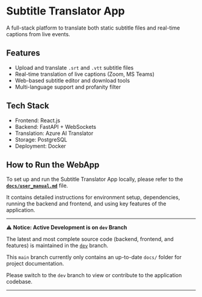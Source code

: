 # Subtitle Translator App

A full-stack platform to translate both static subtitle files and real-time captions from live events.

## Features

- Upload and translate `.srt` and `.vtt` subtitle files
- Real-time translation of live captions (Zoom, MS Teams)
- Web-based subtitle editor and download tools
- Multi-language support and profanity filter

## Tech Stack

- Frontend: React.js
- Backend: FastAPI + WebSockets
- Translation: Azure AI Translator
- Storage: PostgreSQL
- Deployment: Docker


## How to Run the WebApp

To set up and run the Subtitle Translator App locally, please refer to the [**`docs/user_manual.md`**](docs/user_manual.md) file.

It contains detailed instructions for environment setup, dependencies, running the backend and frontend, and using key features of the application.

---

⚠️ **Notice: Active Development is on `dev` Branch**

The latest and most complete source code (backend, frontend, and features) is maintained in the [`dev`](https://github.com/ShivamSapru/CS-GitLab/tree/dev) branch.  

This `main` branch currently only contains an up-to-date `docs/` folder for project documentation.

Please switch to the `dev` branch to view or contribute to the application codebase.

---
